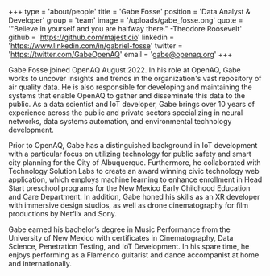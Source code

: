 +++
type = 'about/people'
title = 'Gabe Fosse'
position = 'Data Analyst & Developer'
group = 'team'
image = '/uploads/gabe_fosse.png'
quote = '"Believe in yourself and you are halfway there." -Theodore Roosevelt'
github = 'https://github.com/majesticio'
linkedin = 'https://www.linkedin.com/in/gabriel-fosse'
twitter = 'https://twitter.com/GabeOpenAQ'
email = 'gabe@openaq.org'
+++

Gabe Fosse joined OpenAQ August 2022. In his role at OpenAQ, Gabe works to uncover insights and trends in the organization's vast repository of air quality data. He is also responsible for developing and maintaining the systems that enable OpenAQ to gather and disseminate this data to the public.  As a data scientist and IoT developer, Gabe brings over 10 years of experience across the public and private sectors specializing in neural networks, data systems automation, and environmental technology development.

Prior to OpenAQ, Gabe has a distinguished background in IoT development with a particular focus on utilizing technology for public safety and smart city planning for the City of Albuquerque. Furthermore, he collaborated with Technology Solution Labs to create an award winning civic technology web application, which employs machine learning to enhance enrollment in Head Start preschool programs for the New Mexico Early Childhood Education and Care Department. In addition, Gabe honed his skills as an XR developer with immersive design studios, as well as drone cinematography for film productions by Netflix and Sony.

Gabe earned his bachelor’s degree in Music Performance from the University of New Mexico with certificates in Cinematography, Data Science, Penetration Testing, and IoT Development. In his spare time, he enjoys performing as a Flamenco guitarist and dance accompanist at home and internationally.